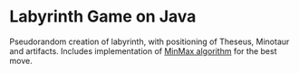 <h1>Labyrinth Game on Java</h1>

Pseudorandom creation of labyrinth, with positioning of Theseus, Minotaur and artifacts.
Includes implementation of <a href="https://en.wikipedia.org/wiki/Minimax">MinMax algorithm</a> for the best move.
